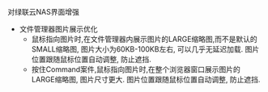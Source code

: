 对绿联云NAS界面增强
* 文件管理器图片展示优化
  * 鼠标指向图片时,在文件管理器内展示图片的LARGE缩略图,而不是默认的SMALL缩略图, 图片大小为60KB-100KB左右, 可以几乎无延迟加载. 图片位置跟随鼠标位置自动调整, 防止遮挡.
  * 按住Command案件,鼠标指向图片时,在整个浏览器窗口展示图片的LARGE缩略图, 图片尺寸更大. 图片位置跟随鼠标位置自动调整, 防止遮挡.
